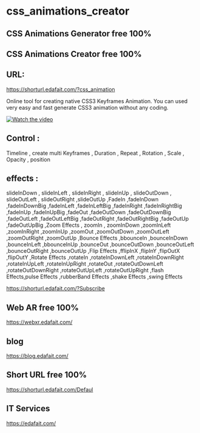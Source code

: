 # css_animations_creator
## CSS Animations Generator free 100%
## CSS Animations Creator free 100%

## URL:
https://shorturl.edafait.com/?css_animation

Online tool for creating native CSS3 Keyframes Animation. 
You can used very easy and fast generate CSS3 animation without any coding.

[![Watch the video](https://img.youtube.com/vi/GWabvU43zhQ/0.jpg)](https://youtu.be/GWabvU43zhQ)

## Control :
Timeline , create multi Keyframes , Duration , Repeat , Rotation , Scale , Opacity , position

## effects :
slideInDown , slideInLeft , slideInRight , slideInUp , slideOutDown  ,  slideOutLeft , slideOutRight ,slideOutUp ,FadeIn ,fadeInDown ,fadeInDownBig ,fadeInLeft ,fadeInLeftBig ,fadeInRight ,fadeInRightBig ,fadeInUp ,fadeInUpBig ,fadeOut ,fadeOutDown ,fadeOutDownBig ,fadeOutLeft ,fadeOutLeftBig ,fadeOutRight ,fadeOutRightBig ,fadeOutUp ,fadeOutUpBig ,Zoom Effects , zoomIn , zoomInDown ,zoomInLeft ,zoomInRight ,zoomInUp ,zoomOut ,zoomOutDown ,zoomOutLeft ,zoomOutRight ,zoomOutUp ,Bounce Effects ,bbounceIn ,bounceInDown ,bounceInLeft ,bbounceInUp ,bounceOut ,bounceOutDown ,bounceOutLeft ,bounceOutRight ,bounceOutUp ,Flip Effects ,fflipInX ,flipInY ,flipOutX ,flipOutY ,Rotate Effects ,rotateIn ,rotateInDownLeft ,rotateInDownRight ,rotateInUpLeft ,rotateInUpRight ,rotateOut ,rotateOutDownLeft ,rotateOutDownRight ,rotateOutUpLeft ,rotateOutUpRight ,flash Effects,pulse Effects ,rubberBand Effects ,shake Effects ,swing Effects

https://shorturl.edafait.com/?Subscribe​

## Web AR free 100%
https://webxr.edafait.com/​
## blog
https://blog.edafait.com/​
## Short URL  free 100%
https://shorturl.edafait.com/Defaul​
## IT Services
https://edafait.com/
